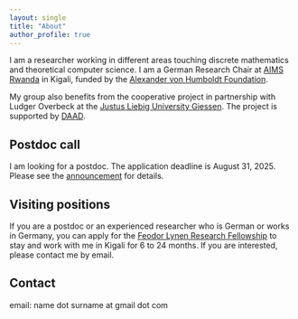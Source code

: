 ```yaml
---
layout: single
title: "About"
author_profile: true
---
```


I am a researcher working in different areas touching discrete mathematics and theoretical
computer science. I am a German Research Chair at [AIMS Rwanda](https://aims.ac.rw) in Kigali, funded by the
[Alexander von Humboldt Foundation](https://www.humboldt-foundation.de/en/).

My group also benefits from the cooperative project in partnership with Ludger Overbeck at the [Justus Liebig University Giessen](https://www.uni-giessen.de/en/index).
The project is supported by [DAAD](https://www.daad.de/en/).

## Postdoc call
I am looking for a postdoc. The application deadline is August 31, 2025. Please see the
[announcement](files/postdoc_call_2025.pdf) for details.

## Visiting positions
If you are a postdoc or an experienced researcher who is German or works in Germany, you
can apply for the
[Feodor Lynen Research Fellowship](https://www.humboldt-foundation.de/en/apply/sponsorship-programmes/feodor-lynen-research-fellowship) to stay and work with me in Kigali for 6 to 24 months. If you are interested, please contact
me by email.


## Contact
email: name dot surname at gmail dot com
